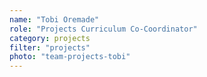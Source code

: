```yaml
---
name: "Tobi Oremade"
role: "Projects Curriculum Co-Coordinator"
category: projects
filter: "projects"
photo: "team-projects-tobi"
---
```

